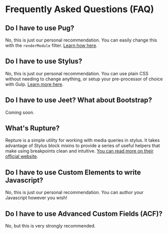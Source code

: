 # Frequently Asked Questions (FAQ)

## Do I have to use Pug?

No, this is just our personal recommendation. You can easily change this with the `renderModule` filter. [Learn how here](../theme-development/changing-templating-language.md).

## Do I have to use Stylus?

No, this is just our personal recommendation. You can use plain CSS without needing to change anything, or setup your pre-processor of choice with Gulp. [Learn more here](../theme-development/changing-styling-language.md).

## Do I have to use Jeet? What about Bootstrap?

Coming soon.

## What's Rupture?

Repture is a simple utility for working with media queries in stylus. It takes advantage of Stylus block mixins to provide a series of useful helpers that make using breakpoints clean and intuitive. [You can read more on their official website](http://jescalan.github.io/rupture/).

## Do I have to use Custom Elements to write Javascript?

No, this is just our personal recommendation. You can author your Javascript however you wish!

## Do I have to use Advanced Custom Fields (ACF)?

No, but this is very strongly recommended.
